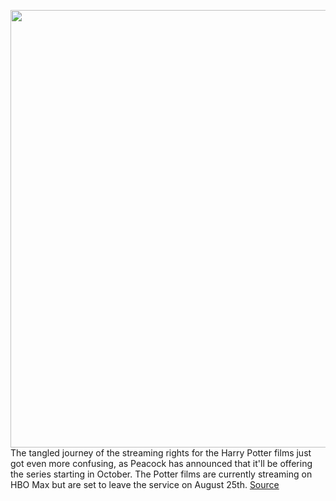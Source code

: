 <img src='https://cdn.vox-cdn.com/thumbor/UitGeRtWIgvJwlXDl_aj0ts_Tvs=/0x0:1000x667/1200x800/filters:focal(420x254:580x414)/cdn.vox-cdn.com/uploads/chorus_image/image/67160992/harry-potter-wand-face.0.png' width='700px' /><br/>
The tangled journey of the streaming rights for the Harry Potter films just got even more confusing, as Peacock has announced that it'll be offering the series starting in October. The Potter films are currently streaming on HBO Max but are set to leave the service on August 25th.
<a href='https://www.theverge.com/2020/8/5/21355900/harry-potter-films-peacock-hbo-max-streaming-nbc-universal-rights'> Source <a/>